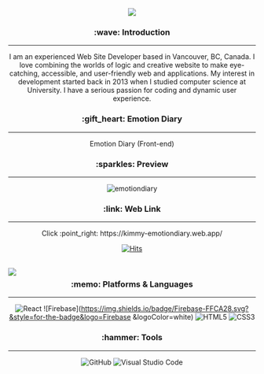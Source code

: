 


<div align=center>

<img src="https://capsule-render.vercel.app/api?type=cylinder&color=auto&text=Hello%20World!&fontAlignY=45&fontSize=40&height=120&animation=blinking&desc=My%20name%20is%20Kim%20:)&descAlignY=70" />

<h3> :wave: Introduction </h3>
<hr/>
  <p>I am an experienced Web Site Developer based in Vancouver, BC, Canada. I love combining the worlds of logic and creative website to make eye-catching, accessible, and    user-friendly web and applications. My interest in development started back in 2013 when I studied computer science at University. I have a serious passion for coding    and dynamic user experience. </p>


  <h3> :gift_heart: Emotion Diary </h3>
  <hr/>
  <p> Emotion Diary (Front-end) </p>
  
 
<h3> :sparkles: Preview </h3>
<hr/>

![emotiondiary](https://user-images.githubusercontent.com/97567561/190214120-467a2343-94bb-4706-ba02-812d7fc75a56.jpg)

<h3> :link: Web Link </h3>
<hr/>
<p>Click :point_right: https://kimmy-emotiondiary.web.app/ </p>

[![Hits](https://hits.seeyoufarm.com/api/count/incr/badge.svg?url=https%3A%2F%2Fgithub.com%2FKimmyyoung%2FEmotionDiary&count_bg=%23B4B4B4&title_bg=%2385A6F1&icon=&icon_color=%23E7E7E7&title=hits&edge_flat=false)](https://hits.seeyoufarm.com)

<br/>

<img align="left" src="https://github-readme-stats.vercel.app/api/top-langs/?username=Kimmyyoung&layout=compact)](https://github.com/Kimmyyoung/github-readme-stats" />

<h3> :memo: Platforms & Languages  </h3>
<hr/>

![React](https://img.shields.io/badge/React-61DAFB.svg?&style=for-the-badge&logo=React&logoColor=white)
![Firebase](https://img.shields.io/badge/Firebase-FFCA28.svg?&style=for-the-badge&logo=Firebase &logoColor=white)
![HTML5](https://img.shields.io/badge/HTML5-E34F26.svg?&style=for-the-badge&logo=HTML5&logoColor=white)
![CSS3](https://img.shields.io/badge/CSS3-1572B6.svg?&style=for-the-badge&logo=CSS3&logoColor=white)

<h3> :hammer: Tools </h3>
<hr/>


![GitHub](https://img.shields.io/badge/GitHub-181717.svg?&style=for-the-badge&logo=GitHub&logoColor=white)
![Visual Studio Code](https://img.shields.io/badge/VisualStudioCode-007ACC.svg?&style=for-the-badge&logo=GitHub&logoColor=white)



</div>


